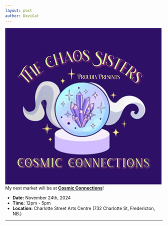 ```yaml
---
layout: post
author: DeviCat
---
```


![](/img/cosmicconnections2024.jpg)
My next market will be at **[Cosmic Connections](https://www.facebook.com/share/15Xno9nsgN/)**!
<!--card-->
- **Date:** November 24th, 2024
- **Time:** 12pm &#45; 5pm
- **Location:** Charlotte Street Arts Centre (732 Charlotte St, Fredericton, NB.) 

---
